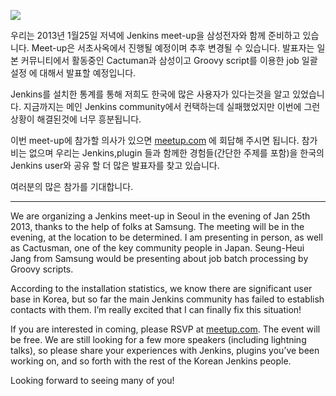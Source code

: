 [![](http://upload.wikimedia.org/wikipedia/commons/thumb/c/cb/Changdeokgung-Injeongjeon.jpg/220px-Changdeokgung-Injeongjeon.jpg)](http://en.wikipedia.org/wiki/Seoul)

우리는 2013년 1월25일 저녁에 Jenkins meet-up을 삼성전자와 함께 준비하고 있습니다. Meet-up은 서초사옥에서 진행될 예정이며 추후 변경될 수 있습니다. 발표자는 일본 커뮤니티에서 활동중인 Cactuman과 삼성이고 Groovy script를 이용한 job 일괄설정 에 대해서 발표할 예정입니다.

Jenkins를 설치한 통계를 통해 저희도 한국에 많은 사용자가 있다는것을 알고 있었습니다. 지금까지는 메인 Jenkins community에서 컨택하는데 실패했었지만 이번에 그런 상황이 해결된것에 너무 흥분됩니다.

이번 meet-up에 참가할 의사가 있으면 [meetup.com](http://www.meetup.com/jenkinsmeetup/events/90236092/) 에 회답해 주시면 됩니다. 참가비는 없으며 우리는 Jenkins,plugin 들과 함께한 경험들(간단한 주제를 포함)을 한국의 Jenkins user와 공유 할 더 많은 발표자를 찾고 있습니다.

여러분의 많은 참가를 기대합니다.

---

We are organizing a Jenkins meet-up in Seoul in the evening of Jan 25th 2013, thanks to the help of folks at Samsung. The meeting will be in the evening, at the location to be determined. I am presenting in person, as well as Cactusman, one of the key community people in Japan. Seung-Heui Jang from Samsung would be presenting about job batch processing by Groovy scripts.

According to the installation statistics, we know there are significant user base in Korea, but so far the main Jenkins community has failed to establish contacts with them. I’m really excited that I can finally fix this situation!

If you are interested in coming, please RSVP at [meetup.com](http://www.meetup.com/jenkinsmeetup/events/90236092/). The event will be free. We are still looking for a few more speakers (including lightning talks), so please share your experiences with Jenkins, plugins you’ve been working on, and so forth with the rest of the Korean Jenkins people.

Looking forward to seeing many of you!
